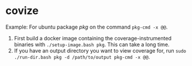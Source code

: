 covize
======

Example: For ubuntu package _pkg_ on the command `pkg-cmd -x @@`.

1. First build a docker image containing the coverage-instrumented binaries with `./setup-image.bash pkg`.  This can take a long time.
2. If you have an output directory you want to view coverage for, run `sudo ./run-dir.bash pkg -d /path/to/output pkg-cmd -x @@`.
